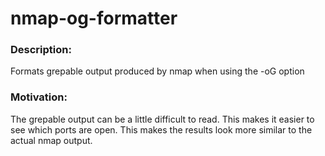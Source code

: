 # nmap-og-formatter

### Description:
Formats grepable output produced by nmap when using the -oG option

### Motivation:
The grepable output can be a little difficult to read. This makes it easier to see which ports are open. This makes the results look more similar to the actual nmap output. 
